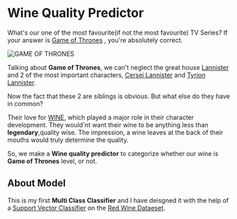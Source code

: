 # Wine Quality Predictor

What's our one of the most favourite(if not the most favourite) TV Series? If your answer is [Game of Thrones](https://en.wikipedia.org/wiki/Game_of_Thrones) , you're absolutely correct. 

![GAME OF THRONES](https://www.google.com/url?sa=i&source=images&cd=&ved=2ahUKEwiVpcHj0sjiAhUMinAKHZSVA94QjRx6BAgBEAU&url=https%3A%2F%2Fwww.huffpost.com%2Fentry%2Fgame-of-thrones-season-8-problems_n_5ced34b8e4b00e036574ae76&psig=AOvVaw217rhKI11vfNBjC9LMqGG8&ust=1559490979064987)

Talking about **Game of Thrones**, we can't neglect the great house [Lannister](https://awoiaf.westeros.org/index.php/House_Lannister) and 2 of the most important characters, [Cersei Lannister](https://en.wikipedia.org/wiki/Cersei_Lannister) and [Tyrion Lannister](https://en.wikipedia.org/wiki/Tyrion_Lannister). 

Now the fact that these 2 are siblings is obvious. But what else do they have in common?

Their love for [WINE](https://en.wikipedia.org/wiki/History_of_wine), which played a major role in their character development. They would'nt want their wine to be anything less than **legendary**,quality wise. The impression, a wine leaves at the back of their mouths would truly determine the quality.

So, we make a **Wine quality predictor** to categorize whether our wine is **Game of Thrones** level, or not.

## About Model

This is my first **Multi Class Classifier** and I have deisgned it with the help of a [Support Vector Classifier](https://scikit-learn.org/stable/modules/generated/sklearn.svm.SVC.html) on the [Red Wine Dataeset](https://www.kaggle.com/uciml/red-wine-quality-cortez-et-al-2009).
